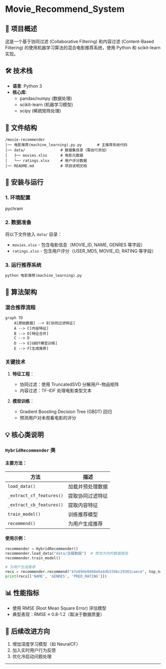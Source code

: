 # Movie_Recommend_System

## 📌 项目概述
这是一个基于协同过滤 (Collaborative Filtering) 和内容过滤 (Content-Based Filtering) 的使用机器学习算法的混合电影推荐系统，使用 Python 和 scikit-learn 实现。

## 🛠️ 技术栈
- **语言**: Python 3
- **核心库**: 
  - pandas/numpy (数据处理)
  - scikit-learn (机器学习模型)
  - scipy (稀疏矩阵处理)

## 📂 文件结构
```
/movie-recommender
│── 电影推荐(machine_learning).py.py       # 主推荐系统代码
│── data/                # 数据集目录（需自行添加）
│   ├── movies.xlsx      # 电影元数据
│   └── ratings.xlsx     # 用户评分数据
│── README.md            # 项目说明文档

```

## 🔧 安装与运行

### 1. 环境配置
pychram


### 2. 数据准备
将以下文件放入 `data/` 目录：
- `movies.xlsx` - 包含电影信息（MOVIE_ID, NAME, GENRES 等字段）
- `ratings.xlsx` - 包含用户评分（USER_MD5, MOVIE_ID, RATING 等字段）

### 3. 运行推荐系统
```python
python 电影推荐(machine_learning).py
```

## 🧠 算法架构

### 混合推荐流程
```mermaid
graph TD
    A[原始数据] --> B[协同过滤特征]
    A --> C[内容特征]
    B --> D[特征合并]
    C --> D
    D --> E[GBDT模型训练]
    E --> F[生成推荐]
```

### 关键技术
1. **特征工程**：
   - 协同过滤：使用 TruncatedSVD 分解用户-物品矩阵
   - 内容过滤：TF-IDF 处理电影类型文本

2. **模型训练**：
   - Gradient Boosting Decision Tree (GBDT) 回归
   - 预测用户对未观看电影的评分

## 💡 核心类说明

### `HybridRecommender` 类

#### 主要方法：
| 方法 | 描述 |
|------|------|
| `load_data()` | 加载并预处理数据 |
| `_extract_cf_features()` | 提取协同过滤特征 |
| `_extract_cb_features()` | 提取内容特征 |
| `train_model()` | 训练推荐模型 |
| `recommend()` | 为用户生成推荐 |

#### 使用示例：
```python
recommender = HybridRecommender()
recommender.load_data("data/豆瓣数据")  # 修改为你的数据路径
recommender.train_model()

# 为用户生成推荐
recs = recommender.recommend("47e69de0d68e6a4db159bc29301caece", top_n=5)
print(recs[['NAME', 'GENRES', 'PRED_RATING']])
```

## 📊 性能指标
- 使用 RMSE (Root Mean Square Error) 评估模型
- 典型表现：RMSE ≈ 0.8-1.2（取决于数据质量）

## 🚀 后续改进方向
1. 增加深度学习模型（如 NeuralCF）
2. 加入实时用户行为反馈
3. 优化冷启动问题处理



---

